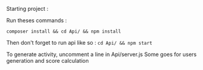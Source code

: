 Starting project :

Run theses commands :

`composer install && cd Api/ && npm install`

Then don't forget to run api like so :
`cd Api/ && npm start`

To generate activity, uncomment a line in Api/server.js
Some goes for users generation and score calculation

